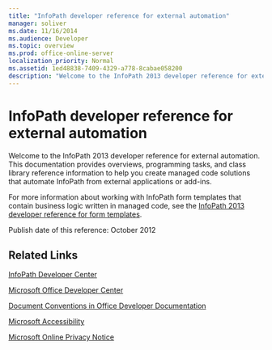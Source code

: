 ```yaml
---
title: "InfoPath developer reference for external automation"
manager: soliver
ms.date: 11/16/2014
ms.audience: Developer
ms.topic: overview
ms.prod: office-online-server
localization_priority: Normal
ms.assetid: 1ed48838-7409-4329-a778-8cabae058200
description: "Welcome to the InfoPath 2013 developer reference for external automation. This documentation provides overviews, programming tasks, and class library reference information to help you create managed code solutions that automate InfoPath from external applications or add-ins."
---
```


# InfoPath developer reference for external automation

Welcome to the InfoPath 2013 developer reference for external automation. This documentation provides overviews, programming tasks, and class library reference information to help you create managed code solutions that automate InfoPath from external applications or add-ins.
  
For more information about working with InfoPath form templates that contain business logic written in managed code, see the [InfoPath 2013 developer reference for form templates](http://go.microsoft.com/fwlink/?LinkId=159764).
  
Publish date of this reference: October 2012
  
## Related Links

[InfoPath Developer Center](http://msdn.microsoft.com/en-us/office/aa905434.aspx)
  
[Microsoft Office Developer Center](http://msdn.microsoft.com/en-us/office/default.aspx)
  
[Document Conventions in Office Developer Documentation](http://msdn.microsoft.com/en-us/office/aa905365.aspx)
  
[Microsoft Accessibility](http://www.microsoft.com/ENABLE/)
  
[Microsoft Online Privacy Notice](http://privacy.microsoft.com/en-us/default.mspx)
  


